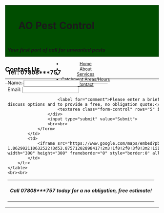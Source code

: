 <head>
<link href="/css/bootstrap.min.css" rel="stylesheet">
<link href="/style.css" rel="stylesheet" type="text/css"> 
<script src="/js/jquery.min.js"></script>
<script src="/js/bootstrap.min.js"></script>
<link rel="stylesheet" type="text/css" href="/css/dataTables.bootstrap.min.css">
<style>
#titleDIV {
    width: 100%;
    height: 170px;
    background-color: #004d00;
	color: white;
}

#footerDIV {
    width: 100%;
    height: 40px;
    background-color: #004d00;
	color: white;
}
.container {
    position: relative;
    width: 100%;
    max-width: 900px;
}

.container img {
    width: 100%;
    height: auto;
}

.container .btn {
    position: absolute;
    top: 50%;
    left: 50%;
    transform: translate(-50%, -50%);
    -ms-transform: translate(-50%, -50%);
    background-color: #555;
    color: white;
    font-size: 16px;
    padding: 12px 24px;
    border: none;
    cursor: pointer;
    border-radius: 5px;
    text-align: center;
}

.container .btn:hover {
    background-color: black;
}
.navbar-nav.navbar-center {
    position: absolute;
    left: 50%;
    transform: translatex(-50%);
}
</style>
<script>
function validateForm() {
    var x = document.forms["myForm"]["fname"].value;
    if (x == "") {
        alert("Name must be filled out");
        return false;
    }
}

</script>

</head>

<body>
<div id="titleDIV">
<table width="100%" align="center">
	<tr>
		<td align="center">
			<h1>AO Pest Control</H1>
		</td>
	</tr>
	<tr>
		<td align="center">	
			<h4><i>Your first port of call for unwanted pests</i></h4>
		</td>
	</tr>
	<tr>
		<td align="left">
			<h3>Tel : 07808***757</h3>
		</td>
	</tr>
</table>
</div>

<div align="center">
<nav class="navbar navbar-default">
  <div class="container-fluid">
    <ul class="nav navbar-nav navbar-center">
      <li><a href="readme2">Home</a></li>
      <li><a href="About">About</a></li>
      <li><a href="services">Services</a></li>
      <li><a href="catchment">Catchment Areas/Hours</a></li>
      <li class="active"><a href="ContactUs">Contact</a></li>
    </ul>
  </div>
</nav>
</div>
<!-- **********************************************
**************************************************
-->
<div class="container">
  <h2>Contact Us</h2>
	<table>
		<tr>
			<td>
				<form name="myForm" action="/action_page.php" onsubmit="return validateForm()" method="post">
					<div class="form-group">
					<label for="fname">Name:</label> <input type="text" name="fname"><br>
					<label for="femail">Email:</label> <input type="text" name="femail"><br>
				

					
						<label for="comment">Please enter a brief description of your requirements. I am happy to discuss options and to provide a free, no obligation quote:</label>
						<textarea class="form-control" rows="5" id="comment"></textarea>
					</div>
					<input type="submit" value="Submit">
					<br><br>
				</form>
			</td>
			<td>
				<iframe src="https://www.google.com/maps/embed?pb=!1m14!1m12!1m3!1d75268.88852053697!2d-1.862902110632522!3d53.87571202898417!2m3!1f0!2f0!3f0!3m2!1i1024!2i768!4f13.1!5e0!3m2!1sen!2suk!4v1520697921948" width="300" height="300" frameborder="0" style="border:0" allowfullscreen></iframe>	
			</td>
		</tr>
	</table>
	<br><br>
</div>



<div id="footerDIV">
<table width="90%" align="center">
	<tr>
		<td align="center">
			<h4><i>Call 07808***757 today for a no obligation, free estimate!</i></h4>
		</td>
	</tr>
</table>
</div>

<!-- **********************************************
**************************************************
-->	


</body>
